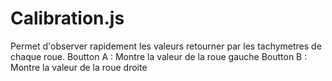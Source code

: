 # Calibration.js

Permet d'observer rapidement les valeurs retourner par les tachymetres de chaque roue.
Boutton A : Montre la valeur de la roue gauche
Boutton B : Montre la valeur de la roue droite
